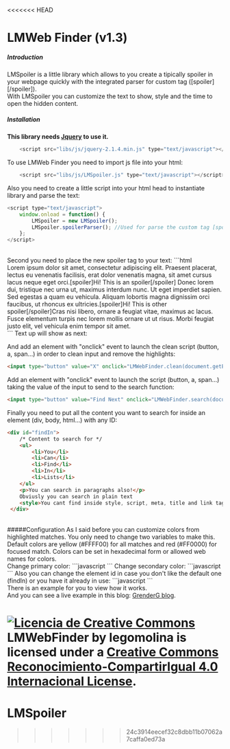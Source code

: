 <<<<<<< HEAD
# LMWeb Finder (v1.3)

##### Introduction
LMSpoiler is a little library which allows to you create a tipically spoiler in your webpage quickly with the integrated parser for custom tag ([spoiler][/spoiler]).<br />With LMSpoiler you can customize the text to show, style and the time to open the hidden content.

##### Installation
<b>This library needs <a href="https://jquery.com/" target="_blank">Jquery</a> to use it.</b><br />
```javascript
    <script src="libs/js/jquery-2.1.4.min.js" type="text/javascript"></script>
```
To use LMWeb Finder you need to import js file into your html:
```javascript
    <script src="libs/js/LMSpoiler.js" type="text/javascript"></script> 
```
Also you need to create a little script into your html head to instantiate library and parse the text:
```javascript
<script type="text/javascript">
	window.onload = function() {
		LMSpoiler = new LMSpoiler();
		LMSpoiler.spoilerParser(); //Used for parse the custom tag [spoiler]. If you don't use it, this line can be ommited
	};
</script>
```
<br />
Second you need to place the new spoiler tag to your text:
```html
<div id="content">Lorem ipsum dolor sit amet, consectetur adipiscing elit. Praesent placerat, lectus eu venenatis facilisis, erat dolor venenatis magna, sit amet cursus lacus neque eget orci.[spoiler]Hi! This is an spoiler[/spoiler]
Donec lorem dui, tristique nec urna ut, maximus interdum nunc. Ut eget imperdiet sapien. Sed egestas a quam eu vehicula. Aliquam lobortis magna dignissim orci faucibus, ut rhoncus ex ultricies.[spoiler]Hi! This is other spoiler[/spoiler]Cras nisi libero, ornare a feugiat vitae, maximus ac lacus. Fusce elementum turpis nec lorem mollis ornare ut ut risus. Morbi feugiat justo elit, vel vehicula enim tempor sit amet.</div>
```
Text up will show as next: <br />

And add an element with "onclick" event to launch the clean script (button, a, span...) in order to clean input and remove the highlights:
```html
<input type="button" value="X" onclick="LMWebFinder.clean(document.getElementById('finder'));"> 
```
Add an element with "onclick" event to launch the script (button, a, span...) taking the value of the input to send to the search function:
```html
<input type="button" value="Find Next" onclick="LMWebFinder.search(document.getElementById('finder').value);"> 
```
Finally you need to put all the content you want to search for inside an element (div, body, html...) with any ID:
```html
<div id="findIn"> 
	/* Content to search for */ 
 	<ul> 
	 	<li>You</li> 
		<li>Can</li> 
		<li>Find</li> 
		<li>In</li> 
		<li>Lists</li> 
	</ul>
    <p>You can search in paragraphs also!</p> 
    Obviusly you can search in plain text
    <style>You cant find inside style, script, meta, title and link tags</style>
 </div>
 ```
 <br />
#####Configuration
As I said before you can customize colors from highlighted matches. You only need to change two variables to make this. Default colors are yellow (#FFFF00) for all matches and red (#FF0000) for focused match. Colors can be set in hexadecimal form or allowed web names for colors.<br />
Change primary color:
```javascript
<script>
	LMWebFinder.primaryColor = "new primary color";
</script>
```
Change secondary color:
```javascript
<script>
	LMWebFinder.secondaryColor = "new secondary color";
</script>
```
Also you can change the element id in case you don't like the default one (findIn) or you have it already in use:
```javascript
<script>
	LMWebFinder.findId = "new ID";
</script>
```
<br /> 
There is an example for you to view how it works.<br /> 
And you can see a live example in this blog: <a href="http://grenderg.github.io/blog/" target="_blank">GrenderG blog</a>.<br />

<a rel="license" href="http://creativecommons.org/licenses/by-sa/4.0/" target="_blank"><img alt="Licencia de Creative Commons" style="border-width:0" src="https://i.creativecommons.org/l/by-sa/4.0/88x31.png" /></a><br /><span xmlns:dct="http://purl.org/dc/terms/" property="dct:title">LMWebFinder</span> by <span xmlns:cc="http://creativecommons.org/ns#" property="cc:attributionName">legomolina</span> is licensed under a <a rel="license" href="http://creativecommons.org/licenses/by-sa/4.0/" target="_blank">Creative Commons Reconocimiento-CompartirIgual 4.0 Internacional License</a>.
=======
# LMSpoiler
>>>>>>> 24c3914eecef32c8dbb11b07062a7caffa0ed73a
